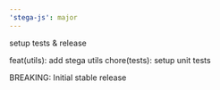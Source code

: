 ```yaml
---
'stega-js': major
---
```


setup tests & release

feat(utils): add stega utils
chore(tests): setup unit tests

BREAKING: Initial stable release
